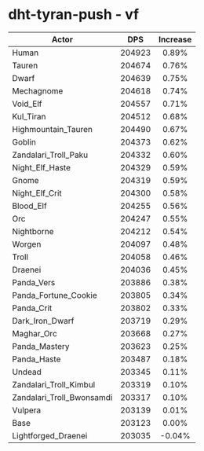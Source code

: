 # dht-tyran-push - vf
| Actor | DPS | Increase |
|---|:---:|:---:|
|Human|204923|0.89%|
|Tauren|204674|0.76%|
|Dwarf|204639|0.75%|
|Mechagnome|204618|0.74%|
|Void_Elf|204557|0.71%|
|Kul_Tiran|204512|0.68%|
|Highmountain_Tauren|204490|0.67%|
|Goblin|204373|0.62%|
|Zandalari_Troll_Paku|204332|0.60%|
|Night_Elf_Haste|204329|0.59%|
|Gnome|204319|0.59%|
|Night_Elf_Crit|204300|0.58%|
|Blood_Elf|204255|0.56%|
|Orc|204247|0.55%|
|Nightborne|204212|0.54%|
|Worgen|204097|0.48%|
|Troll|204058|0.46%|
|Draenei|204036|0.45%|
|Panda_Vers|203886|0.38%|
|Panda_Fortune_Cookie|203805|0.34%|
|Panda_Crit|203802|0.33%|
|Dark_Iron_Dwarf|203719|0.29%|
|Maghar_Orc|203668|0.27%|
|Panda_Mastery|203623|0.25%|
|Panda_Haste|203487|0.18%|
|Undead|203345|0.11%|
|Zandalari_Troll_Kimbul|203319|0.10%|
|Zandalari_Troll_Bwonsamdi|203317|0.10%|
|Vulpera|203139|0.01%|
|Base|203123|0.00%|
|Lightforged_Draenei|203035|-0.04%|
